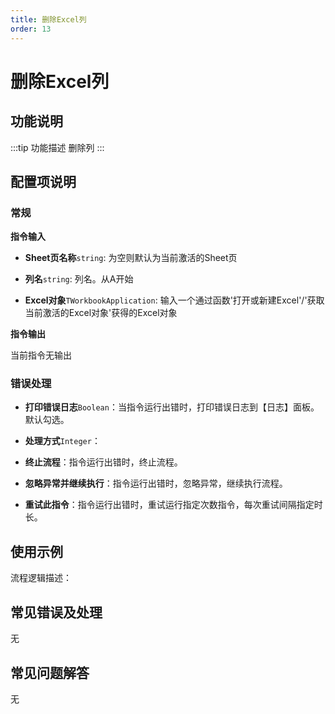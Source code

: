 ```yaml
---
title: 删除Excel列
order: 13
---
```


# 删除Excel列

## 功能说明

:::tip 功能描述
删除列
:::

## 配置项说明

### 常规

**指令输入**

- **Sheet页名称**`string`: 为空则默认为当前激活的Sheet页

- **列名**`string`: 列名。从A开始

- **Excel对象**`TWorkbookApplication`: 输入一个通过函数'打开或新建Excel'/'获取当前激活的Excel对象'获得的Excel对象


**指令输出**

当前指令无输出

### 错误处理

- **打印错误日志**`Boolean`：当指令运行出错时，打印错误日志到【日志】面板。默认勾选。

- **处理方式**`Integer`：

 - **终止流程**：指令运行出错时，终止流程。

 - **忽略异常并继续执行**：指令运行出错时，忽略异常，继续执行流程。

 - **重试此指令**：指令运行出错时，重试运行指定次数指令，每次重试间隔指定时长。

## 使用示例

流程逻辑描述：

## 常见错误及处理

无

## 常见问题解答

无

